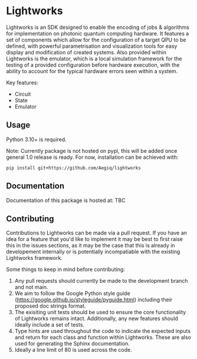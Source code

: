 # Lightworks

Lightworks is an SDK designed to enable the encoding of jobs & algorithms for implementation on photonic quantum computing hardware. It features a set of components which allow for the configuration of a target QPU to be defined, with powerful parametrisation and visualization tools for easy display and modification of created systems. Also provided within Lightworks is the emulator, which is a local simulation framework for the testing of a provided configuration before hardware execution, with the ability to account for the typical hardware errors seen within a system. 

Key features:
- Circuit
- State
- Emulator

## Usage

Python 3.10+ is required.

Note: Currently package is not hosted on pypi, this will be added once general 1.0 release is ready. For now, installation can be achieved with:

```concole
pip install git+https://github.com/Aegiq/lightworks
```

## Documentation

Documentation of this package is hosted at: TBC

## Contributing

Contributions to Lightworks can be made via a pull request. If you have an idea for a feature that you'd like to implement it may be best to first raise this in the issues sections, as it may be the case that this is already in developement internally or is potentially incompatiable with the existing Lightworks framework.

Some things to keep in mind before contributing:
1) Any pull requests should currently be made to the development branch and not main. 
2) We aim to follow the Google Python style guide (https://google.github.io/styleguide/pyguide.html) including their proposed doc strings format. 
3) The exisiting unit tests should be used to ensure the core functionality of Lightworks remains intact. Additionally, any new features should ideally include a set of tests.
4) Type hints are used throughout the code to indicate the expected inputs and return for each class and function within Lightworks. These are also used for generating the Sphinx documentation.
5) Ideally a line limit of 80 is used across the code.

